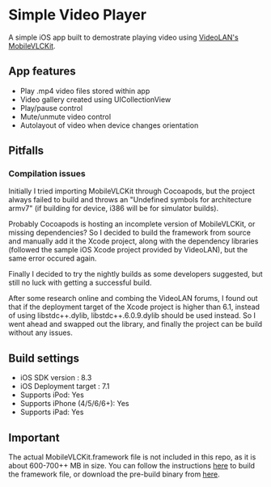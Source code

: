 # Simple Video Player

A simple iOS app built to demostrate playing video using [VideoLAN's](http://www.videolan.org/vlc/) [MobileVLCKit](https://wiki.videolan.org/VLCKit/#Building_the_framework_for_iOS).

## App features

* Play .mp4 video files stored within app
* Video gallery created using UICollectionView
* Play/pause control
* Mute/unmute video control
* Autolayout of video when device changes orientation

## Pitfalls

### Compilation issues

Initially I tried importing MobileVLCKit through Cocoapods, but the project always failed to build and throws an "Undefined symbols for architecture armv7" (if building for device, i386 will be for simulator builds).

Probably Cocoapods is hosting an incomplete version of MobileVLCKit, or missing dependencies? So I decided to build the framework from source and manually add it the Xcode project, along with the dependency libraries (followed the sample iOS Xcode project provided by VideoLAN), but the same error occured again.

Finally I decided to try the nightly builds as some developers suggested, but still no luck with getting a successful build.

After some research online and combing the VideoLAN forums, I found out that if the deployment target of the Xcode project is higher than 6.1, instead of using libstdc++.dylib, libstdc++.6.0.9.dylib should be used instead. So I went ahead and swapped out the library, and finally the project can be build without any issues.

## Build settings

* iOS SDK version : 8.3
* iOS Deployment target : 7.1
* Supports iPod: Yes
* Supports iPhone (4/5/6/6+): Yes
* Supports iPad: Yes

## Important

The actual MobileVLCKit.framework file is not included in this repo, as it is about 600-700++ MB in size. You can follow the instructions [here](https://wiki.videolan.org/VLCKit/#Building_the_framework_for_iOS) to build the framework file, or download the pre-build binary from [here](http://nightlies.videolan.org/build/ios/).

